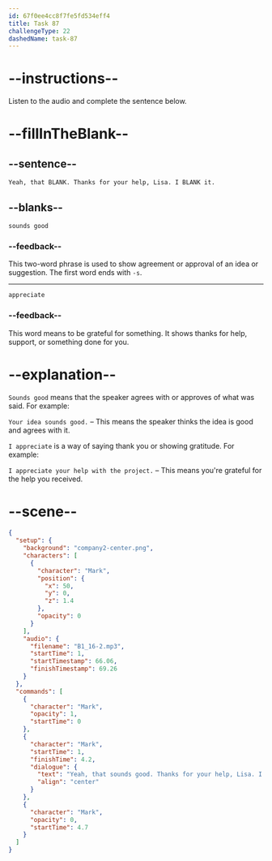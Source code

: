 ```yaml
---
id: 67f0ee4cc8f7fe5fd534eff4
title: Task 87
challengeType: 22
dashedName: task-87
---
```


<!-- (Audio) Mark: Yeah, that sounds good. Thanks for your help, Lisa. I appreciate it. -->

# --instructions--

Listen to the audio and complete the sentence below.

# --fillInTheBlank--

## --sentence--

`Yeah, that BLANK. Thanks for your help, Lisa. I BLANK it.`

## --blanks--

`sounds good`

### --feedback--

This two-word phrase is used to show agreement or approval of an idea or suggestion. The first word ends with `-s`.

---

`appreciate`

### --feedback--

This word means to be grateful for something. It shows thanks for help, support, or something done for you.

# --explanation--

`Sounds good` means that the speaker agrees with or approves of what was said. For example:

`Your idea sounds good.` – This means the speaker thinks the idea is good and agrees with it.

`I appreciate` is a way of saying thank you or showing gratitude. For example:

`I appreciate your help with the project.` – This means you're grateful for the help you received.

# --scene--

```json
{
  "setup": {
    "background": "company2-center.png",
    "characters": [
      {
        "character": "Mark",
        "position": {
          "x": 50,
          "y": 0,
          "z": 1.4
        },
        "opacity": 0
      }
    ],
    "audio": {
      "filename": "B1_16-2.mp3",
      "startTime": 1,
      "startTimestamp": 66.06,
      "finishTimestamp": 69.26
    }
  },
  "commands": [
    {
      "character": "Mark",
      "opacity": 1,
      "startTime": 0
    },
    {
      "character": "Mark",
      "startTime": 1,
      "finishTime": 4.2,
      "dialogue": {
        "text": "Yeah, that sounds good. Thanks for your help, Lisa. I appreciate it.",
        "align": "center"
      }
    },
    {
      "character": "Mark",
      "opacity": 0,
      "startTime": 4.7
    }
  ]
}
```
